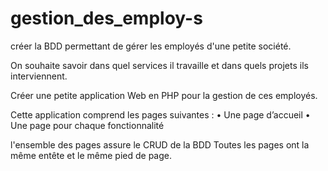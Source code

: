 # gestion_des_employ-s

créer la BDD permettant de gérer les employés d'une petite société. 

On souhaite savoir dans quel services il travaille et dans quels projets ils interviennent.

Créer une petite application Web en PHP pour la gestion de ces employés. 

Cette application comprend les pages suivantes : • Une page d’accueil • Une page pour chaque fonctionnalité

l'ensemble des pages assure le CRUD de la BDD Toutes les pages ont la même entête et le même pied de page.
